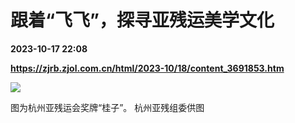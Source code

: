 # 跟着“飞飞”，探寻亚残运美学文化

**2023-10-17 22:08**

**https://zjrb.zjol.com.cn/html/2023-10/18/content_3691853.htm**

![](https://zjrb.zjol.com.cn/images/2023-10/18/zjrb2023101800004v02b003.jpg)

图为杭州亚残运会奖牌“桂子”。 杭州亚残组委供图